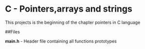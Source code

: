 # C - Pointers,arrays and strings

This projects is the beginning of the chapter pointers in C language 

##Files

**main.h** - Header file containing all functions prototypes
